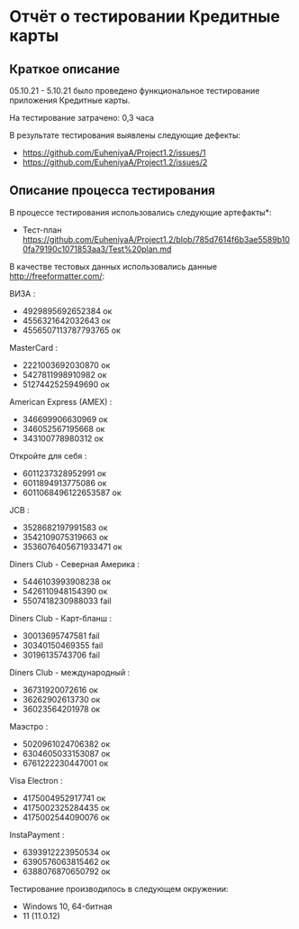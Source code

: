 # Отчёт о тестировании Кредитные карты

## Краткое описание

05.10.21 - 5.10.21 было проведено функциональное тестирование приложения Кредитные карты.

На тестирование затрачено: 0,3 часа

В результате тестирования выявлены следующие дефекты:
* https://github.com/EuheniyaA/Project1.2/issues/1
* https://github.com/EuheniyaA/Project1.2/issues/2


## Описание процесса тестирования

В процессе тестирования использовались следующие артефакты*:
* Тест-план
  https://github.com/EuheniyaA/Project1.2/blob/785d7614f6b3ae5589b100fa79190c1071853aa3/Test%20plan.md

В качестве тестовых данных использовались данные http://freeformatter.com/:

ВИЗА :
* 4929895692652384 ок
* 4556321642032643 ок
* 4556507113787793765 ок

MasterCard :
* 2221003692030870 ок
* 5427811998910982 ок
* 5127442525949690 ок

American Express (AMEX) :
  * 346699906630969 ок
  * 346052567195668 ок
  * 343100778980312 ок

Откройте для себя :
* 6011237328952991 ок
* 6011894913775086 ок
* 6011068496122653587 ок

JCB :
* 3528682197991583 ок
* 3542109075319663 ок
* 3536076405671933471 ок

Diners Club - Северная Америка :
* 5446103993908238 ок
* 5426110948154390 ок
* 5507418230988033 fail

Diners Club - Карт-бланш :
* 30013695747581 fail
* 30340150469355 fail
* 30196135743706 fail

Diners Club - международный :
* 36731920072616 ок
* 36262902613730 ок
* 36023564201978 ок

Маэстро :
* 5020961024706382 ок
* 6304605033153087 ок
* 6761222230447001 ок

Visa Electron :
* 4175004952917741 ок
* 4175002325284435 ок
* 4175002544090076 ок

InstaPayment :
* 6393912223950534 ок
* 6390576063815462 ок
* 6388076870650792 ок

Тестирование производилось в следующем окружении:
* Windows 10, 64-битная
* 11 (11.0.12)
